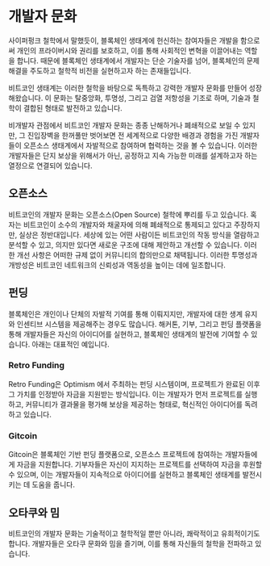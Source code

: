 # 개발자 문화
사이퍼펑크 철학에서 말했듯이, 블록체인 생태계에 헌신하는 참여자들은 개발을 함으로써 개인의 프라이버시와 권리를 보호하고, 이를 통해 사회적인 변혁을 이끌어내는 역할을 합니다. 때문에 블록체인 생태계에서 개발자는 단순 기술자를 넘어, 블록체인의 문제 해결을 주도하고 철학적 비전을 실현하고자 하는 존재들입니다.

비트코인 생태계는 이러한 철학을 바탕으로 독특하고 강력한 개발자 문화를 만들어 성장해왔습니다. 이 문화는 탈중앙화, 투명성, 그리고 검열 저항성을 기조로 하며, 기술과 철학이 결합된 형태로 발전하고 있습니다.

비개발자 관점에서 비트코인 개발자 문화는 종종 난해하거나 폐쇄적으로 보일 수 있지만, 그 진입장벽을 한꺼풀만 벗어보면 전 세계적으로 다양한 배경과 경험을 가진 개발자들이 오픈소스 생태계에서 자발적으로 참여하며 협력하는 것을 볼 수 있습니다. 이러한 개발자들은 단지 보상을 위해서가 아닌, 공정하고 지속 가능한 미래를 설계하고자 하는 열정으로 연결되어 있습니다.

## 오픈소스
비트코인의 개발자 문화는 오픈소스(Open Source) 철학에 뿌리를 두고 있습니다. 혹자는 비트코인이 소수의 개발자와 채굴자에 의해 폐쇄적으로 통제되고 있다고 주장하지만, 실상은 정반대입니다. 세상에 있는 어떤 사람이든 비트코인의 작동 방식을 열람하고 분석할 수 있고, 의지만 있다면 새로운 구조에 대해 제안하고 개선할 수 있습니다. 이러한 개선 사항은 어떠한 규제 없이 커뮤니티의 합의만으로 채택됩니다. 이러한 투명성과 개방성은 비트코인 네트워크의 신뢰성과 역동성을 높이는 데에 일조합니다. 

## 펀딩
블록체인은 개인이나 단체의 자발적 기여를 통해 이뤄지지만, 개발자에 대한 생계 유지와 인센티브 시스템을 제공해주는 경우도 많습니다. 해커톤, 기부, 그리고 펀딩 플랫폼을 통해 개발자들은 자신의 아이디어를 실현하고, 블록체인 생태계의 발전에 기여할 수 있습니다. 아래는 대표적인 예입니다.

### Retro Funding
Retro Funding은 Optimism 에서 주최하는 펀딩 시스템이며, 프로젝트가 완료된 이후 그 가치를 인정받아 자금을 지원받는 방식입니다. 이는 개발자가 먼저 프로젝트를 실행하고, 커뮤니티가 결과물을 평가해 보상을 제공하는 형태로, 혁신적인 아이디어를 독려하고 있습니다.

### Gitcoin
Gitcoin은 블록체인 기반 펀딩 플랫폼으로, 오픈소스 프로젝트에 참여하는 개발자들에게 자금을 지원합니다. 기부자들은 자신이 지지하는 프로젝트를 선택하여 자금을 후원할 수 있으며, 이는 개발자들이 지속적으로 아이디어를 실현하고 블록체인 생태계를 발전시키는 데 도움을 줍니다.

## 오타쿠와 밈
비트코인의 개발자 문화는 기술적이고 철학적일 뿐만 아니라, 쾌락적이고 유희적이기도 합니다. 개발자들은 오타쿠 문화와 밈을 즐기며, 이를 통해 자신들의 철학을 전파하고 있습니다.